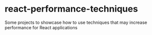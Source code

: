 # react-performance-techniques
Some projects to showcase how to use techniques that may increase performance for React applications
